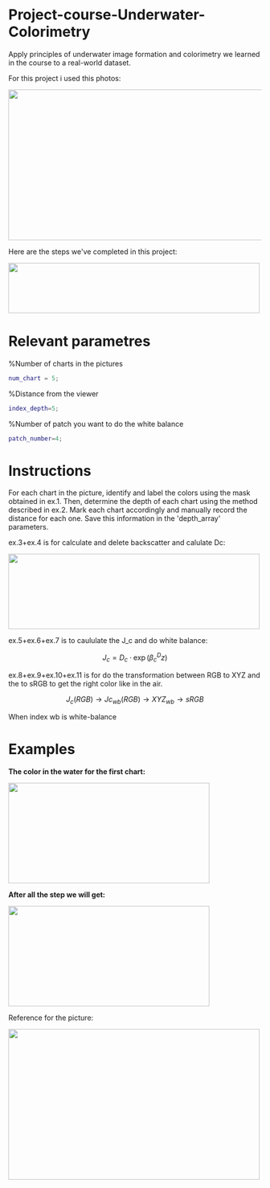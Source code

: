 # Project-course-Underwater-Colorimetry

Apply principles of underwater image formation
and colorimetry we learned in the course to a real-world dataset.

For this project i used this photos:

<img src="https://github.com/galversano/Project-course---underwater-Underwater-Colorimetry/assets/66177443/dd2421df-8a26-4b71-b1c6-350117b42683" width="700" height="300">


Here are the steps we've completed in this project:

<img src="https://github.com/galversano/Project-course---underwater-Underwater-Colorimetry/assets/66177443/2ce0387e-139b-4e7f-a665-a14311ad95f0" width="500" height="100">



# Relevant parametres
%Number of charts in the pictures
```matlab
num_chart = 5;
 ```   
%Distance from the viewer
  ```matlab
index_depth=5;
 ```
%Number of patch you want to do the white balance 
```matlab
patch_number=4;
 ```

# Instructions

For each chart in the picture, identify and label the colors using the mask obtained in ex.1. 
Then, determine the depth of each chart using the method described in ex.2. 
Mark each chart accordingly and manually record the distance for each one. Save this information in the 'depth_array' parameters.

ex.3+ex.4 is for calculate and delete backscatter and calulate Dc:

<img src="https://github.com/galversano/Project-course---underwater-Underwater-Colorimetry/assets/66177443/e7c9a5e6-991e-47bd-b215-ffd509f4fc76" width="500" height="150">

ex.5+ex.6+ex.7 is to caululate the J_c and do white balance:

$$
J_c = D_c \cdot \exp(\beta^{D}_c z)
$$

ex.8+ex.9+ex.10+ex.11 is for do the transformation between RGB to XYZ and the to sRGB to get the right color like in the air.

$$
J_{c}(RGB) \rightarrow Jc_{wb}(RGB) \rightarrow XYZ_{wb} \rightarrow sRGB
$$

When index wb is white-balance

# Examples

__The color in the water for the first chart:__

<img src="https://github.com/galversano/Project-course---underwater-Underwater-Colorimetry/assets/66177443/24fdfd27-9e50-4eda-a453-6db12965cd24" width="400" height="200">


__After all the step we will get:__

<img src="https://github.com/galversano/Project-course---underwater-Underwater-Colorimetry/assets/66177443/91f505fd-7ffa-41d8-a196-c376f628ec25" width="400" height="200">


Reference for the picture:

<img src="https://github.com/galversano/Project-course---underwater-Underwater-Colorimetry/assets/66177443/554d67be-730e-49fd-8635-25a104494036" width="500" height="300">









